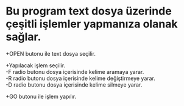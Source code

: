 # Bu program text dosya üzerinde çeşitli işlemler yapmanıza olanak sağlar.


+OPEN butonu ile text dosya seçilir.

+Yapılacak işlem seçilir.  
  -F radio butonu dosya içerisinde kelime aramaya yarar.  
  -R radio butonu dosya içerisinde kelime değiştirmeye yarar.  
  -D radio butonu dosya içerisinde kelime silmeye yarar.    

+GO butonu ile işlem yapılır.
